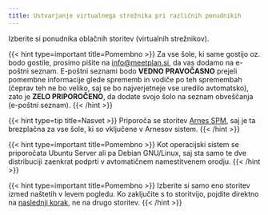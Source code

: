 ```yaml
---
title: Ustvarjanje virtualnega strežnika pri različnih ponudnikih
---
```


Izberite si ponudnika oblačnih storitev (virtualnih strežnikov).

{{< hint type=important title=Pomembno >}}
Za vse šole, ki same gostijo oz. bodo gostile, prosimo pišite na info@meetplan.si, da vas dodamo na e-poštni seznam. E-poštni seznami bodo **VEDNO PRAVOČASNO** prejeli pomembne informacije glede sprememb in vodiče po teh spremembah (čeprav teh ne bo veliko, saj se bo najverjetneje vse uredilo avtomatsko), zato je **ZELO PRIPOROČENO**, da dodate svojo šolo na seznam obveščanja (e-poštni seznam).
{{< /hint >}}

{{< hint type=tip title=Nasvet >}}
Priporoča se storitev [Arnes SPM](arnesspm), saj je ta brezplačna za vse šole, ki so vključene v Arnesov sistem.
{{< /hint >}}

{{< hint type=important title=Pomembno >}}
Kot operacijski sistem se priporočata Ubuntu Server ali pa Debian GNU/Linux, saj sta samo te dve distribuciji zaenkrat podprti v avtomatičnem namestitvenem orodju.
{{< /hint >}}

{{< hint type=important title=Pomembno >}}
Izberite si samo eno storitev izmed naštetih v levem pogledu. Ko zaključite s to storitvijo, pojdite direktno na [naslednji korak](/namestitev/domena), ne na drugo storitev.
{{< /hint >}}
